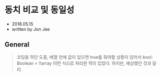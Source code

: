 # 동치 비교 및 동일성

- 2018.05.15
- written by Jon Jee

## General

> 코딩을 하던 도중, 배열 안에 값이 있으면 true를 줘야할 상황이 있어서 bool: Boolean = !!array 이런 식으로 처리한 적이 있었다. 하지만, 예상했던 것과 달리